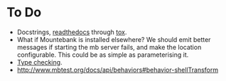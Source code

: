 # To Do

* Docstrings, [readthedocs](https://dont-be-afraid-to-commit.readthedocs.io/en/latest/documentation.html) through [tox](https://tox.readthedocs.io/en/latest/example/documentation.html#sphinx).
* What if Mountebank is installed elsewhere? We should emit better messages if starting the mb server fails, and make the location configurable. This could be as simple as parameterising it. 
* [Type checking](https://mypy.readthedocs.io).
* http://www.mbtest.org/docs/api/behaviors#behavior-shellTransform